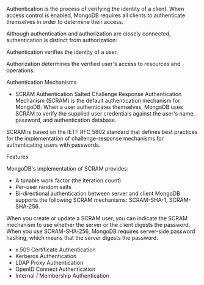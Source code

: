 Authentication is the process of verifying the identity of a client. When access control is enabled, MongoDB requires all clients to authenticate themselves in order to determine their access.

Although authentication and authorization are closely connected, authentication is distinct from authorization:

Authentication verifies the identity of a user.

Authorization determines the verified user's access to resources and operations.

Authentication Mechanisms

- SCRAM Authentication
Salted Challenge Response Authentication Mechanism (SCRAM) is the default authentication mechanism for MongoDB. When a user authenticates themselves, MongoDB uses SCRAM to verify the supplied user credentials against the user's name, password, and authentication database.

SCRAM is based on the IETF RFC 5802 standard that defines best practices for the implementation of challenge-response mechanisms for authenticating users with passwords.

Features

MongoDB's implementation of SCRAM provides:

-  A tunable work factor (the iteration count)
- Per-user random salts
- Bi-directional authentication between server and client
MongoDB supports the following SCRAM mechanisms: SCRAM-SHA-1, SCRAM-SHA-256.

When you create or update a SCRAM user, you can indicate the SCRAM mechanism to use whether the server or the client digests the password. When you use SCRAM-SHA-256, MongoDB requires server-side password hashing, which means that the server digests the password.
       

- x.509 Certificate Authentication
- Kerberos Authentication
- LDAP Proxy Authentication
- OpenID Connect Authentication
- Internal / Membership Authentication
